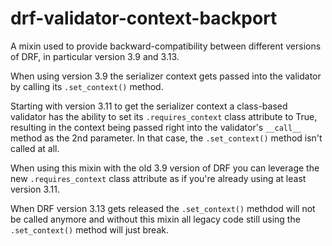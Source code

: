 # drf-validator-context-backport

A mixin used to provide backward-compatibility between different
versions of DRF, in particular version 3.9 and 3.13.

When using version 3.9 the serializer context gets passed into the
validator by calling its `.set_context()` method.

Starting with version 3.11 to get the serializer context a class-based
validator has the ability to set its `.requires_context` class attribute
to True, resulting in the context being passed right into the validator's
`__call__` method as the 2nd parameter. In that case, the `.set_context()`
method isn't called at all.

When using this mixin with the old 3.9 version of DRF you can leverage
the new `.requires_context` class attribute as if you're already using
at least version 3.11.

When DRF version 3.13 gets released the `.set_context()` methdod will
not be called anymore and without this mixin all legacy code still
using the `.set_context()` method will just break.
